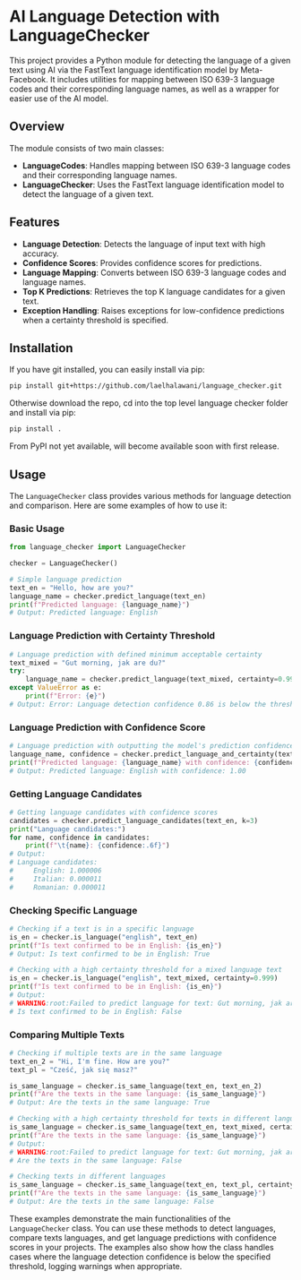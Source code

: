 # AI Language Detection with LanguageChecker

This project provides a Python module for detecting the language of a given text using AI via the FastText language identification model by Meta-Facebook. It includes utilities for mapping between ISO 639-3 language codes and their corresponding language names, as well as a wrapper for easier use of the AI model.

## Overview

The module consists of two main classes:

- **LanguageCodes**: Handles mapping between ISO 639-3 language codes and their corresponding language names.
- **LanguageChecker**: Uses the FastText language identification model to detect the language of a given text.


## Features

- **Language Detection**: Detects the language of input text with high accuracy.
- **Confidence Scores**: Provides confidence scores for predictions.
- **Language Mapping**: Converts between ISO 639-3 language codes and language names.
- **Top K Predictions**: Retrieves the top K language candidates for a given text.
- **Exception Handling**: Raises exceptions for low-confidence predictions when a certainty threshold is specified.

## Installation

If you have git installed, you can easily install via pip:

```bash
pip install git+https://github.com/laelhalawani/language_checker.git
```

Otherwise download the repo, cd into the top level language checker folder and install via pip:

```bash
pip install .
```

From PyPI not yet available, will become available soon with first release.

## Usage

The `LanguageChecker` class provides various methods for language detection and comparison. Here are some examples of how to use it:

### Basic Usage

```python
from language_checker import LanguageChecker

checker = LanguageChecker()

# Simple language prediction
text_en = "Hello, how are you?"
language_name = checker.predict_language(text_en)
print(f"Predicted language: {language_name}")
# Output: Predicted language: English
```

### Language Prediction with Certainty Threshold

```python
# Language prediction with defined minimum acceptable certainty
text_mixed = "Gut morning, jak are du?"
try:
    language_name = checker.predict_language(text_mixed, certainty=0.999)
except ValueError as e:
    print(f"Error: {e}")
# Output: Error: Language detection confidence 0.86 is below the threshold of 1.00.
```

### Language Prediction with Confidence Score

```python
# Language prediction with outputting the model's prediction confidence
language_name, confidence = checker.predict_language_and_certainty(text_en)
print(f"Predicted language: {language_name} with confidence: {confidence:.2f}")
# Output: Predicted language: English with confidence: 1.00
```

### Getting Language Candidates

```python
# Getting language candidates with confidence scores
candidates = checker.predict_language_candidates(text_en, k=3)
print("Language candidates:")
for name, confidence in candidates:
    print(f"\t{name}: {confidence:.6f}")
# Output:
# Language candidates:
#     English: 1.000006
#     Italian: 0.000011
#     Romanian: 0.000011
```

### Checking Specific Language

```python
# Checking if a text is in a specific language
is_en = checker.is_language("english", text_en)
print(f"Is text confirmed to be in English: {is_en}")
# Output: Is text confirmed to be in English: True

# Checking with a high certainty threshold for a mixed language text
is_en = checker.is_language("english", text_mixed, certainty=0.999)
print(f"Is text confirmed to be in English: {is_en}")
# Output:
# WARNING:root:Failed to predict language for text: Gut morning, jak are du?, returning False.
# Is text confirmed to be in English: False
```

### Comparing Multiple Texts

```python
# Checking if multiple texts are in the same language
text_en_2 = "Hi, I'm fine. How are you?"
text_pl = "Cześć, jak się masz?"

is_same_language = checker.is_same_language(text_en, text_en_2)
print(f"Are the texts in the same language: {is_same_language}")
# Output: Are the texts in the same language: True

# Checking with a high certainty threshold for texts in different languages
is_same_language = checker.is_same_language(text_en, text_mixed, certainty=0.999)
print(f"Are the texts in the same language: {is_same_language}")
# Output:
# WARNING:root:Failed to predict language for text: Gut morning, jak are du?, returning False.
# Are the texts in the same language: False

# Checking texts in different languages
is_same_language = checker.is_same_language(text_en, text_pl, certainty=0.8)
print(f"Are the texts in the same language: {is_same_language}")
# Output: Are the texts in the same language: False
```

These examples demonstrate the main functionalities of the `LanguageChecker` class. You can use these methods to detect languages, compare texts languages, and get language predictions with confidence scores in your projects. The examples also show how the class handles cases where the language detection confidence is below the specified threshold, logging warnings when appropriate.
